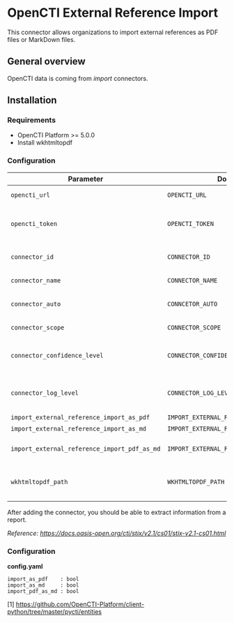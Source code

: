 # OpenCTI External Reference Import

This connector allows organizations to import external references as PDF files or MarkDown files.

## General overview

OpenCTI data is coming from *import* connectors.

## Installation

### Requirements

- OpenCTI Platform >= 5.0.0
- Install wkhtmltopdf

### Configuration

| Parameter                                    | Docker envvar                                | Mandatory | Description                                                                              |
|----------------------------------------------|----------------------------------------------|-----------|------------------------------------------------------------------------------------------|
| `opencti_url`                                | `OPENCTI_URL`                                | Yes       | The URL of the OpenCTI platform.                                                         |
| `opencti_token`                              | `OPENCTI_TOKEN`                              | Yes       | The default admin token configured in the OpenCTI platform parameters file.              |
| `connector_id`                               | `CONNECTOR_ID`                               | Yes       | A valid arbitrary `UUIDv4` that must be unique for this connector.                       |
| `connector_name`                             | `CONNECTOR_NAME`                             | Yes       | Option `ImportExternalReference`                                                         |
| `connector_auto`                             | `CONNCETOR_AUTO`                             | Yes       | `false` Enable/disable auto-import of external references                                |
| `connector_scope`                            | `CONNECTOR_SCOPE`                            | Yes       | Supported file types: `'External-Reference'`                                             |
| `connector_confidence_level`                 | `CONNECTOR_CONFIDENCE_LEVEL`                 | Yes       | The default confidence level for created sightings (a number between 1 and 100).         |
| `connector_log_level`                        | `CONNECTOR_LOG_LEVEL`                        | Yes       | Connector logging verbosity, could be `debug`, `info`, `warn` or `error` (less verbose). |
| `import_external_reference_import_as_pdf`    | `IMPORT_EXTERNAL_REFERENCE_IMPORT_AS_PDF`    | Yes       | Import as PDF file                                                                       |
| `import_external_reference_import_as_md`     | `IMPORT_EXTERNAL_REFERENCE_IMPORT_AS_MD`     | Yes       | Import as MD file                                                                        |
| `import_external_reference_import_pdf_as_md` | `IMPORT_EXTERNAL_REFERENCE_IMPORT_PDF_AS_MD` | Yes       | If import_as_md is true, try to convert PDF as Markdown                                  | 
| `wkhtmltopdf_path`                           | `WKHTMLTOPDF_PATH`                           | Yes       | If the environment variable does not work, set the wkhtmltopdf installation path here    |
After adding the connector, you should be able to extract information from a report.

*Reference: https://docs.oasis-open.org/cti/stix/v2.1/cs01/stix-v2.1-cs01.html*

### Configuration

**config.yaml**

```
import_as_pdf    : bool
import_as_md     : bool
import_pdf_as_md : bool
```

[1] https://github.com/OpenCTI-Platform/client-python/tree/master/pycti/entities
